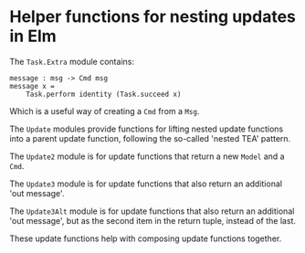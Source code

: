 # Helper functions for nesting updates in Elm

The `Task.Extra` module contains:

```
message : msg -> Cmd msg
message x =
    Task.perform identity (Task.succeed x)
```

Which is a useful way of creating a `Cmd` from a `Msg`.

The `Update` modules provide functions for lifting nested update functions into a
parent update function, following the so-called 'nested TEA' pattern.

The `Update2` module is for update functions that return a new `Model` and a `Cmd`.

The `Update3` module is for update functions that also return an additional 'out message'.

The `Update3Alt` module is for update functions that also return an additional
'out message', but as the second item in the return tuple, instead of the last.

These update functions help with composing update functions together.
